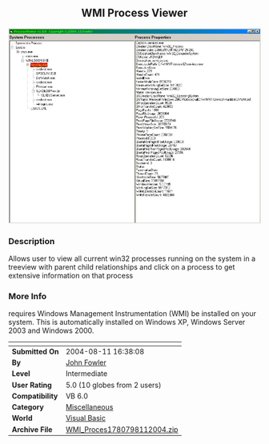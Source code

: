 ﻿<div align="center">

## WMI Process Viewer

<img src="ScreenShot.jpg">
</div>

### Description

Allows user to view all current win32 processes running on the system in a treeview with parent child relationships and click on a process to get extensive information on that process
 
### More Info
 
requires Windows Management Instrumentation (WMI) be installed on your system. This is automatically installed on Windows XP, Windows Server 2003 and Windows 2000.


<span>             |<span>
---                |---
**Submitted On**   |2004-08-11 16:38:08
**By**             |[John Fowler](https://github.com/Planet-Source-Code/PSCIndex/blob/master/ByAuthor/john-fowler.md)
**Level**          |Intermediate
**User Rating**    |5.0 (10 globes from 2 users)
**Compatibility**  |VB 6\.0
**Category**       |[Miscellaneous](https://github.com/Planet-Source-Code/PSCIndex/blob/master/ByCategory/miscellaneous__1-1.md)
**World**          |[Visual Basic](https://github.com/Planet-Source-Code/PSCIndex/blob/master/ByWorld/visual-basic.md)
**Archive File**   |[WMI\_Proces1780798112004\.zip](https://github.com/Planet-Source-Code/john-fowler-wmi-process-viewer__1-55511/archive/master.zip)








